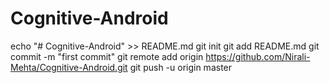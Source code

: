 # Cognitive-Android
echo "# Cognitive-Android" >> README.md
git init
git add README.md
git commit -m "first commit"
git remote add origin https://github.com/Nirali-Mehta/Cognitive-Android.git
git push -u origin master
